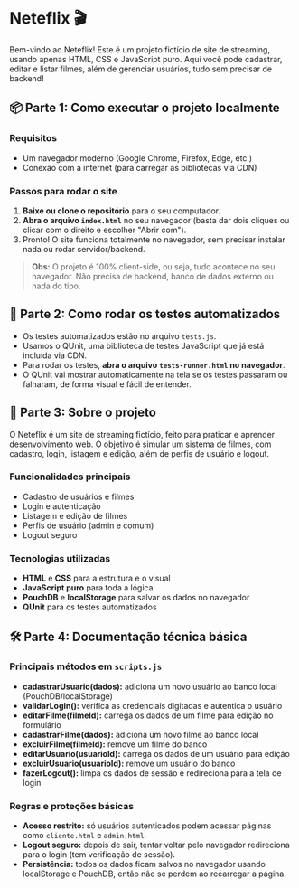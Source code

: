 # Neteflix 🎬

Bem-vindo ao Neteflix! Este é um projeto fictício de site de streaming, usando apenas HTML, CSS e JavaScript puro. Aqui você pode cadastrar, editar e listar filmes, além de gerenciar usuários, tudo sem precisar de backend!


## 📦 Parte 1: Como executar o projeto localmente

### Requisitos
- Um navegador moderno (Google Chrome, Firefox, Edge, etc.)
- Conexão com a internet (para carregar as bibliotecas via CDN)

### Passos para rodar o site
1. **Baixe ou clone o repositório** para o seu computador.
2. **Abra o arquivo `index.html`** no seu navegador (basta dar dois cliques ou clicar com o direito e escolher "Abrir com").
3. Pronto! O site funciona totalmente no navegador, sem precisar instalar nada ou rodar servidor/backend.

> **Obs:** O projeto é 100% client-side, ou seja, tudo acontece no seu navegador. Não precisa de backend, banco de dados externo ou nada do tipo.



## 🧪 Parte 2: Como rodar os testes automatizados

- Os testes automatizados estão no arquivo `tests.js`.
- Usamos o QUnit, uma biblioteca de testes JavaScript que já está incluída via CDN.
- Para rodar os testes, **abra o arquivo `tests-runner.html` no navegador**.
- O QUnit vai mostrar automaticamente na tela se os testes passaram ou falharam, de forma visual e fácil de entender.



## 📖 Parte 3: Sobre o projeto

O Neteflix é um site de streaming fictício, feito para praticar e aprender desenvolvimento web. O objetivo é simular um sistema de filmes, com cadastro, login, listagem e edição, além de perfis de usuário e logout.

### Funcionalidades principais
- Cadastro de usuários e filmes
- Login e autenticação
- Listagem e edição de filmes
- Perfis de usuário (admin e comum)
- Logout seguro

### Tecnologias utilizadas
- **HTML** e **CSS** para a estrutura e o visual
- **JavaScript puro** para toda a lógica
- **PouchDB** e **localStorage** para salvar os dados no navegador
- **QUnit** para os testes automatizados



## 🛠️ Parte 4: Documentação técnica básica

### Principais métodos em `scripts.js`

- **cadastrarUsuario(dados):** adiciona um novo usuário ao banco local (PouchDB/localStorage)
- **validarLogin():** verifica as credenciais digitadas e autentica o usuário
- **editarFilme(filmeId):** carrega os dados de um filme para edição no formulário
- **cadastrarFilme(dados):** adiciona um novo filme ao banco local
- **excluirFilme(filmeId):** remove um filme do banco
- **editarUsuario(usuarioId):** carrega os dados de um usuário para edição
- **excluirUsuario(usuarioId):** remove um usuário do banco
- **fazerLogout():** limpa os dados de sessão e redireciona para a tela de login

### Regras e proteções básicas
- **Acesso restrito:** só usuários autenticados podem acessar páginas como `cliente.html` e `admin.html`.
- **Logout seguro:** depois de sair, tentar voltar pelo navegador redireciona para o login (tem verificação de sessão).
- **Persistência:** todos os dados ficam salvos no navegador usando localStorage e PouchDB, então não se perdem ao recarregar a página.
